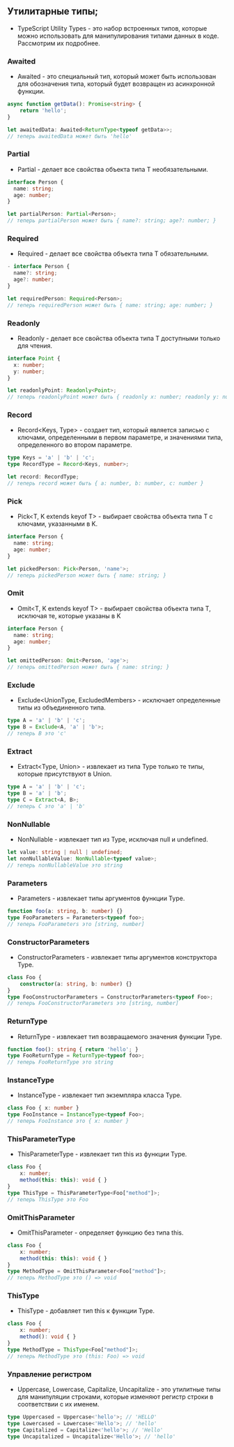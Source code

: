 ## Утилитарные типы; 

- TypeScript Utility Types - это набор встроенных типов, которые можно использовать для манипулирования типами данных в коде. Рассмотрим их подробнее. 

### Awaited
- Awaited<T> - это специальный тип, который может быть использован для обозначения типа, который будет возвращен из асинхронной функции. 

```typescript
async function getData(): Promise<string> {
    return 'hello';
}

let awaitedData: Awaited<ReturnType<typeof getData>>;
// теперь awaitedData может быть 'hello'
``` 

### Partial

- Partial<T> - делает все свойства объекта типа T необязательными. 
```typescript
interface Person {
  name: string;
  age: number;
}

let partialPerson: Partial<Person>;
// теперь partialPerson может быть { name?: string; age?: number; }
``` 

### Required
- Required<T> - делает все свойства объекта типа T обязательными. 
```typescript
- interface Person {
  name?: string;
  age?: number;
}

let requiredPerson: Required<Person>;
// теперь requiredPerson может быть { name: string; age: number; } 
``` 

### Readonly

- Readonly<T> - делает все свойства объекта типа T доступными только для чтения.
```typescript
interface Point {
  x: number;
  y: number;
}

let readonlyPoint: Readonly<Point>;
// теперь readonlyPoint может быть { readonly x: number; readonly y: number; }
```

### Record
- Record<Keys, Type> - создает тип, который является записью с ключами, определенными в первом параметре, и значениями типа, определенного во втором параметре. 
```typescript
type Keys = 'a' | 'b' | 'c';
type RecordType = Record<Keys, number>;

let record: RecordType;
// теперь record может быть { a: number, b: number, c: number }
``` 

### Pick
- Pick<T, K extends keyof T> - выбирает свойства объекта типа T с ключами, указанными в K. 

```typescript
interface Person {
  name: string;
  age: number;
}

let pickedPerson: Pick<Person, 'name'>;
// теперь pickedPerson может быть { name: string; } 
```

### Omit
- Omit<T, K extends keyof T> - выбирает свойства объекта типа T, исключая те, которые указаны в K 

```typescript
interface Person {
  name: string;
  age: number;
}

let omittedPerson: Omit<Person, 'age'>;
// теперь omittedPerson может быть { name: string; }
``` 

### Exclude
- Exclude<UnionType, ExcludedMembers> - исключает определенные типы из объединенного типа.
```typescript
type A = 'a' | 'b' | 'c';
type B = Exclude<A, 'a' | 'b'>;
// теперь B это 'c'
```
### Extract
- Extract<Type, Union> - извлекает из типа Type только те типы, которые присутствуют в Union.
```typescript
type A = 'a' | 'b' | 'c';
type B = 'a' | 'b';
type C = Extract<A, B>;
// теперь C это 'a' | 'b'
```
### NonNullable
- NonNullable<Type> - извлекает тип из Type, исключая null и undefined.
```typescript
let value: string | null | undefined;
let nonNullableValue: NonNullable<typeof value>;
// теперь nonNullableValue это string
```
### Parameters
- Parameters<Type> - извлекает типы аргументов функции Type.
```typescript
function foo(a: string, b: number) {}
type FooParameters = Parameters<typeof foo>;
// теперь FooParameters это [string, number]
```
### ConstructorParameters
- ConstructorParameters<Type> - извлекает типы аргументов конструктора Type.
```typescript
class Foo {
    constructor(a: string, b: number) {}
}
type FooConstructorParameters = ConstructorParameters<typeof Foo>;
// теперь FooConstructorParameters это [string, number]
```

### ReturnType
- ReturnType<Type> - извлекает тип возвращаемого значения функции Type.
```typescript
function foo(): string { return 'hello'; }
type FooReturnType = ReturnType<typeof foo>;
// теперь FooReturnType это string
```
### InstanceType
- InstanceType<Type> - извлекает тип экземпляра класса Type.
```typescript
class Foo { x: number }
type FooInstance = InstanceType<typeof Foo>;
// теперь FooInstance это { x: number }
```
### ThisParameterType
- ThisParameterType<Type> - извлекает тип this из функции Type.
```typescript
class Foo {
    x: number;
    method(this: this): void { }
}
type ThisType = ThisParameterType<Foo["method"]>;
// теперь ThisType это Foo
```

### OmitThisParameter
- OmitThisParameter<Type> - определяет функцию без типа this.
```typescript
class Foo {
    x: number;
    method(this: this): void { }
}
type MethodType = OmitThisParameter<Foo["method"]>;
// теперь MethodType это () => void
```
### ThisType
- ThisType<Type> - добавляет тип this к функции Type.
```typescript
class Foo {
    x: number;
    method(): void { }
}
type MethodType = ThisType<Foo["method"]>;
// теперь MethodType это (this: Foo) => void
```
### Управление регистром
- Uppercase<StringType>, Lowercase<StringType>, Capitalize<StringType>, Uncapitalize<StringType> - это утилитные типы для манипуляции строками, которые изменяют регистр строки в соответствии с их именем.
```typescript
type Uppercased = Uppercase<'hello'>; // 'HELLO'
type Lowercased = Lowercase<'Hello'>; // 'hello'
type Capitalized = Capitalize<'hello'>; // 'Hello'
type Uncapitalized = Uncapitalize<'Hello'>; // 'hello'
``` 

